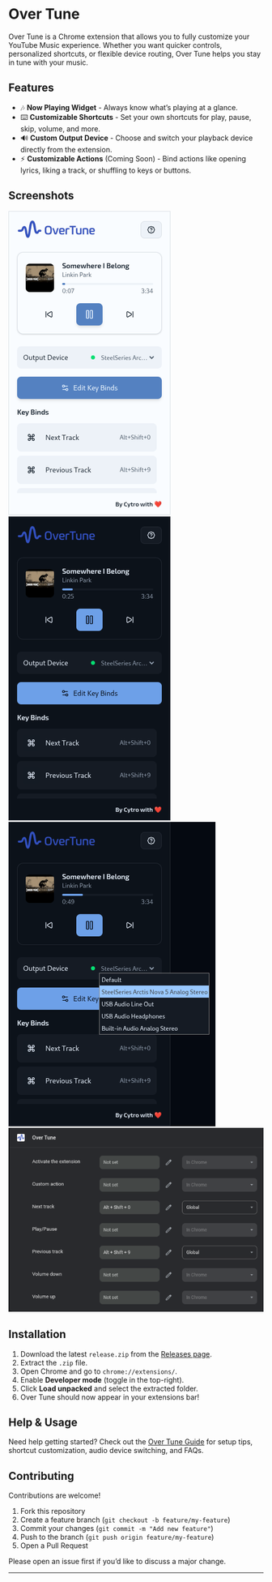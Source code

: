 # Over Tune

Over Tune is a Chrome extension that allows you to fully customize your YouTube Music experience.
Whether you want quicker controls, personalized shortcuts, or flexible device routing, Over Tune helps you stay in tune with your music.

## Features

- 🎶 **Now Playing Widget** - Always know what’s playing at a glance.
- ⌨️ **Customizable Shortcuts** - Set your own shortcuts for play, pause, skip, volume, and more.
- 🔊 **Custom Output Device** - Choose and switch your playback device directly from the extension.
- ⚡ **Customizable Actions** (Coming Soon) - Bind actions like opening lyrics, liking a track, or shuffling to keys or buttons.

## Screenshots

![Now Playing Widget](public/screenshots/light-mode.png)
![Now Playing Widget Dark](public/screenshots/dark-mode.png)
![Device Selection](public/screenshots/device-select.png)
![Custom Shortcuts](public/screenshots/shortcuts.png)

## Installation

1. Download the latest `release.zip` from the [Releases page](https://github.com/kyng-cytro/over-tune/releases).
2. Extract the `.zip` file.
3. Open Chrome and go to `chrome://extensions/`.
4. Enable **Developer mode** (toggle in the top-right).
5. Click **Load unpacked** and select the extracted folder.
6. Over Tune should now appear in your extensions bar!

## Help & Usage

Need help getting started?
Check out the [Over Tune Guide](./Guide.md) for setup tips, shortcut customization, audio device switching, and FAQs.

## Contributing

Contributions are welcome!

1. Fork this repository
2. Create a feature branch (`git checkout -b feature/my-feature`)
3. Commit your changes (`git commit -m "Add new feature"`)
4. Push to the branch (`git push origin feature/my-feature`)
5. Open a Pull Request

Please open an issue first if you’d like to discuss a major change.

---
